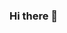 ### Hi there 👋

<!--
**FarhanShahriar11/FarhanShahriar11** is a ✨ _special_ ✨ repository because its `README.md` (this file) appears on your GitHub profile.

Here are some ideas to get you started:


-👋 Hi, I’m @Polinkhan
-👀 I’m interested in Full Stack Development, Problem Solving and Machine learning
-🌱 I’m currently learning Mern Stack
-💞️ I’m looking to collaborate on ...
-📫 How to reach me ...

